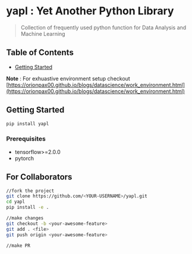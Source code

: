 # yapl : Yet Another Python Library

> Collection of frequently used python function for Data Analysis and Machine Learning

## Table of Contents

* [Getting Started](#getting-started)

**Note** : For exhuastive environment setup checkout [https://orionpax00.github.io/blogs/datascience/work_environment.html](https://orionpax00.github.io/blogs/datascience/work_environment.html)


## Getting Started
```bash
pip install yapl
```
### Prerequisites

* tensorflow>=2.0.0
* pytorch


## For Collaborators

```bash
//fork the project
git clone https://github.com/<YOUR-USERNAME>/yapl.git
cd yapl
pip install -e .

//make changes
git checkout -b <your-awesome-feature>
git add . <file>
git push origin <your-awesome-feature>

//make PR
```
